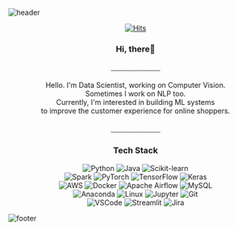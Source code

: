 
![header](https://capsule-render.vercel.app/api?type=waving&&color=gradient&height=100&section=header&fontSize=90)

<div align=center>
  
  [![Hits](https://hits.seeyoufarm.com/api/count/incr/badge.svg?url=https%3A%2F%2Fgithub.com%2Fyoonj98&count_bg=%239FA9D8&title_bg=%23555555&icon=&icon_color=%23E7E7E7&title=VISIT&edge_flat=false)](https://hits.seeyoufarm.com)

</div>

<h3 align="center">Hi, there👋</h3>
<div align=center>
﹏﹏﹏﹏﹏﹏﹏
</div>
<br>

<div align=center>
Hello. I'm Data Scientist, working on Computer Vision.<br>
Sometimes I work on NLP too.<br>
Currently, I'm interested in building ML systems <br>
to improve the customer experience for online shoppers.
</div>
<br>

<div align=center>
﹏﹏﹏﹏﹏﹏﹏
</div>

<h3 align="center">Tech Stack</h3>
<p align="center">
  <img alt="Python" src="https://img.shields.io/badge/python%20-%2314354C.svg?&style=for-the-badge&logo=python&logoColor=white"/>
  <img alt="Java" src="https://img.shields.io/badge/java-007396?style=for-the-badge&logo=java&logoColor=white">
  <img alt="Scikit-learn" src="https://img.shields.io/badge/scikit--learn-%23F7931E.svg?style=for-the-badge&logo=scikit-learn&logoColor=white"/>
  <br>
  <img alt="Spark" src="https://img.shields.io/badge/APACHE Spark-E25A1C?style=for-the-badge&logo=apachespark&logoColor=white">
  <img alt="PyTorch" src="https://img.shields.io/badge/PyTorch%20-%23EE4C2C.svg?&style=for-the-badge&logo=PyTorch&logoColor=white"/>
  <img alt="TensorFlow" src="https://img.shields.io/badge/TensorFlow%20-%23FF6F00.svg?&style=for-the-badge&logo=TensorFlow&logoColor=white"/>
  <img alt="Keras" src="https://img.shields.io/badge/Keras%20-%23D00000.svg?&style=for-the-badge&logo=Keras&logoColor=white"/>
  <br>
  <img alt="AWS" src="https://img.shields.io/badge/aws-232F3E?style=for-the-badge&logo=amazonaws&logoColor=white">
  <img alt="Docker" src="https://img.shields.io/badge/docker%20-%230db7ed.svg?&style=for-the-badge&logo=docker&logoColor=white"/>
  <img alt="Apache Airflow" src="https://img.shields.io/badge/Apache%20Airflow-017CEE?style=for-the-badge&logo=Apache%20Airflow&logoColor=white"/>
  <img alt="MySQL" src="https://img.shields.io/badge/mysql-4479A1.svg?&style=for-the-badge&logo=mysql&logoColor=white"/>
  <br>
  <img alt="Anaconda" src="https://img.shields.io/badge/Anaconda-%2344A833.svg?style=for-the-badge&logo=anaconda&logoColor=white">
    <img alt="Linux" src="https://img.shields.io/badge/linux-FCC624?style=for-the-badge&logo=linux&logoColor=white">
  <img alt="Jupyter" src="https://img.shields.io/badge/Jupyter%20-%23F37626.svg?&style=for-the-badge&logo=Jupyter&logoColor=white"/> 
  <img alt="Git" src="https://img.shields.io/badge/git%20-%23F05033.svg?&style=for-the-badge&logo=git&logoColor=white"/>
  <br>
  <img alt="VSCode" src="https://img.shields.io/badge/Visual%20Studio%20Code-0078d7.svg?style=for-the-badge&logo=visual-studio-code&logoColor=white">
  <img alt="Streamlit" src="https://img.shields.io/badge/Streamlit-%23EE4C2C.svg?style=for-the-badge&logo=Streamlit&logoColor=white"/>
  <img alt="Jira" src="https://img.shields.io/badge/jira-%230A0FFF.svg?style=for-the-badge&logo=jira&logoColor=white"/>
</p>

![footer](https://capsule-render.vercel.app/api?type=waving&&color=gradient&height=100&section=footer&fontSize=90)
